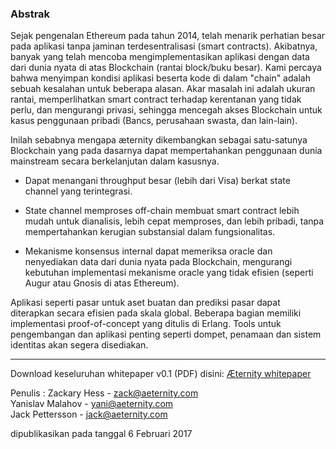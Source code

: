 ### Abstrak
 Sejak pengenalan Ethereum pada tahun 2014, telah menarik perhatian besar pada aplikasi tanpa jaminan terdesentralisasi (smart contracts). Akibatnya, banyak yang telah mencoba mengimplementasikan aplikasi dengan data dari dunia nyata di atas Blockchain (rantai block/buku besar). Kami percaya bahwa menyimpan kondisi aplikasi beserta kode di dalam "chain" adalah sebuah kesalahan untuk beberapa alasan. Akar masalah ini adalah ukuran rantai, memperlihatkan smart contract terhadap kerentanan yang tidak perlu, dan mengurangi privasi, sehingga mencegah akses Blockchain untuk kasus penggunaan pribadi (Bancs, perusahaan swasta, dan lain-lain).


Inilah sebabnya mengapa æternity dikembangkan sebagai satu-satunya Blockchain yang pada dasarnya dapat mempertahankan penggunaan dunia mainstream secara berkelanjutan dalam kasusnya.


* Dapat menangani throughput besar (lebih dari Visa) berkat state channel yang terintegrasi.

* State channel memproses off-chain membuat smart contract lebih mudah untuk dianalisis, lebih cepat memproses, dan lebih pribadi, tanpa mempertahankan kerugian substansial dalam fungsionalitas.

* Mekanisme konsensus internal dapat memeriksa oracle dan nenyediakan data dari dunia nyata pada Blockchain, mengurangi kebutuhan implementasi mekanisme oracle yang tidak efisien (seperti Augur atau Gnosis di atas Ethereum).

Aplikasi seperti pasar untuk aset buatan dan prediksi pasar dapat diterapkan secara efisien pada skala global. Beberapa bagian memiliki implementasi proof-of-concept yang ditulis di Erlang. Tools untuk pengembangan dan aplikasi penting seperti dompet, penamaan dan sistem identitas akan segera disediakan.

***


Download keseluruhan whitepaper v0.1 (PDF) disini:
[Æternity whitepaper](https://drive.google.com/open?id=0B-B_AhuJ3i10dkVwcGxpTHhhNEE)

Penulis :
Zackary Hess - zack@aeternity.com  
Yanislav Malahov - yani@aeternity.com  
Jack Pettersson - jack@aeternity.com

dipublikasikan pada tanggal 6 Februari 2017